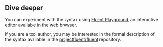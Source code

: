 Dive deeper
-----------

You can experiment with the syntax using [Fluent Playground][], an interactive
editor available in the web browser.

If you are a tool author, you may be interested in the formal description of
the syntax available in the [projectfluent/fluent][] repository.

[Fluent Playground]: http://projectfluent.io/play
[projectfluent/fluent]: https://github.com/projectfluent/fluent/
